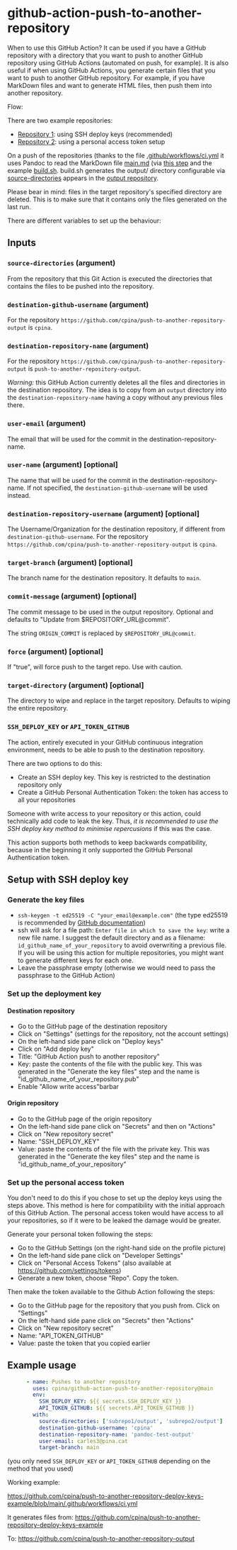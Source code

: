 # github-action-push-to-another-repository

When to use this GitHub Action? It can be used if you have a GitHub repository with a directory that you want to push to another GitHub repository using GitHub Actions (automated on push, for example). It is also useful if when using GitHub Actions, you generate certain files that you want to push to another GitHub repository. For example, if you have MarkDown files and want to generate HTML files, then push them into another repository.

Flow:

There are two example repositories:
 * [Repository 1](https://github.com/cpina/push-to-another-repository-deploy-keys-example): using SSH deploy keys (recommended)
 * [Repository 2](https://github.com/cpina/push-to-another-repository-example): using a personal access token setup

On a push of the repositories (thanks to the file [.github/workflows/ci.yml](https://github.com/cpina/push-to-another-repository-deploy-keys-example/tree/main/.github/workflows) it uses Pandoc to read the MarkDown file [main.md](https://github.com/cpina/push-to-another-repository-deploy-ssh-example/blob/main/main.md) (via [this step](https://github.com/cpina/push-to-another-repository-example/blob/main/.github/workflows/ci.yml#L19) and the example [build.sh](https://github.com/cpina/push-to-another-repository-deploy-keys-example/blob/main/build.sh). build.sh generates the output/ directory configurable via [source-directories](https://github.com/meese-enterprises/push-to-another-repository-deploy-keys-example/blob/main/.github/workflows/ci.yml#L27) appears in the [output repository](https://github.com/cpina/push-to-another-repository-output).

Please bear in mind: files in the target repository's specified directory are deleted. This is to make sure that it contains only the files generated on the last run.

There are different variables to set up the behaviour:

## Inputs
### `source-directories` (argument)
From the repository that this Git Action is executed the directories that contains the files to be pushed into the repository.

### `destination-github-username` (argument)
For the repository `https://github.com/cpina/push-to-another-repository-output` is `cpina`.

### `destination-repository-name` (argument)
For the repository `https://github.com/cpina/push-to-another-repository-output` is `push-to-another-repository-output`.

*Warning:* this GitHub Action currently deletes all the files and directories in the destination repository. The idea is to copy from an `output` directory into the `destination-repository-name` having a copy without any previous files there.

### `user-email` (argument)
The email that will be used for the commit in the destination-repository-name.

### `user-name` (argument) [optional]
The name that will be used for the commit in the destination-repository-name. If not specified, the `destination-github-username` will be used instead.

### `destination-repository-username` (argument) [optional]
The Username/Organization for the destination repository, if different from `destination-github-username`. For the repository `https://github.com/cpina/push-to-another-repository-output` is `cpina`.

### `target-branch` (argument) [optional]
The branch name for the destination repository. It defaults to `main`.

### `commit-message` (argument) [optional]
The commit message to be used in the output repository. Optional and defaults to "Update from $REPOSITORY_URL@commit".

The string `ORIGIN_COMMIT` is replaced by `$REPOSITORY_URL@commit`.

### `force` (argument) [optional]
If "true", will force push to the target repo. Use with caution.

### `target-directory` (argument) [optional]
The directory to wipe and replace in the target repository.  Defaults to wiping the entire repository.

### `SSH_DEPLOY_KEY` or `API_TOKEN_GITHUB`
The action, entirely executed in your GitHub continuous integration environment, needs to be able to push to the destination repository.

There are two options to do this:
 * Create an SSH deploy key. This key is restricted to the destination repository only
 * Create a GitHub Personal Authentication Token: the token has access to all your repositories

Someone with write access to your repository or this action, could technically add code to leak the key. Thus, *it is recommended to use the SSH deploy key method to minimise repercusions* if this was the case.

This action supports both methods to keep backwards compatibility, because in the beginning it only supported the GitHub Personal Authentication token.

## Setup with SSH deploy key
### Generate the key files

* `ssh-keygen -t ed25519 -C "your_email@example.com"` (the type ed25519 is recommended by [GitHub documentation](https://docs.github.com/en/authentication/connecting-to-github-with-ssh/generating-a-new-ssh-key-and-adding-it-to-the-ssh-agent#generating-a-new-ssh-key))
* ssh will ask for a file path: `Enter file in which to save the key`: write a new file name. I suggest the default directory and as a filename: `id_github_name_of_your_repository` to avoid overwriting a previous file. If you will be using this action for multiple repositories, you might want to generate different keys for each one.
* Leave the passphrase empty (otherwise we would need to pass the passphrase to the GitHub Action)

### Set up the deployment key

#### Destination repository

* Go to the GitHub page of the destination repository
* Click on "Settings" (settings for the repository, not the account settings)
* On the left-hand side pane click on "Deploy keys"
* Click on "Add deploy key"
* Title: "GitHub Action push to another repository"
* Key: paste the contents of the file with the public key. This was generated in the "Generate the key files" step and the name is "id_github_name_of_your_repository.pub"
* Enable "Allow write access"barbar

#### Origin repository

* Go to the GitHub page of the origin repository
* On the left-hand side pane click on "Secrets" and then on "Actions"
* Click on "New repository secret"
* Name: "SSH_DEPLOY_KEY"
* Value: paste the contents of the file with the private key. This was generated in the "Generate the key files" step and the name is "id_github_name_of_your_repository"

### Set up the personal access token

You don't need to do this if you chose to set up the deploy keys using the steps above. This method is here for compatibility with the initial approach of this GitHub Action. The personal access token would have access to all your repositories, so if it were to be leaked the damage would be greater.

Generate your personal token following the steps:
* Go to the GitHub Settings (on the right-hand side on the profile picture)
* On the left-hand side pane click on "Developer Settings"
* Click on "Personal Access Tokens" (also available at https://github.com/settings/tokens)
* Generate a new token, choose "Repo". Copy the token.

Then make the token available to the Github Action following the steps:
* Go to the GitHub page for the repository that you push from. Click on "Settings"
* On the left-hand side pane click on "Secrets" then "Actions"
* Click on "New repository secret"
* Name: "API_TOKEN_GITHUB"
* Value: paste the token that you copied earlier

## Example usage
```yaml
      - name: Pushes to another repository
        uses: cpina/github-action-push-to-another-repository@main
        env:
          SSH_DEPLOY_KEY: ${{ secrets.SSH_DEPLOY_KEY }}
          API_TOKEN_GITHUB: ${{ secrets.API_TOKEN_GITHUB }}
        with:
          source-directories: ['subrepo1/output', 'subrepo2/output']
          destination-github-username: 'cpina'
          destination-repository-name: 'pandoc-test-output'
          user-email: carles3@pina.cat
          target-branch: main
```
(you only need `SSH_DEPLOY_KEY` or `API_TOKEN_GITHUB` depending on the method that you used)

Working example:

https://github.com/cpina/push-to-another-repository-deploy-keys-example/blob/main/.github/workflows/ci.yml

It generates files from:
https://github.com/cpina/push-to-another-repository-deploy-keys-example

To:
https://github.com/cpina/push-to-another-repository-output
